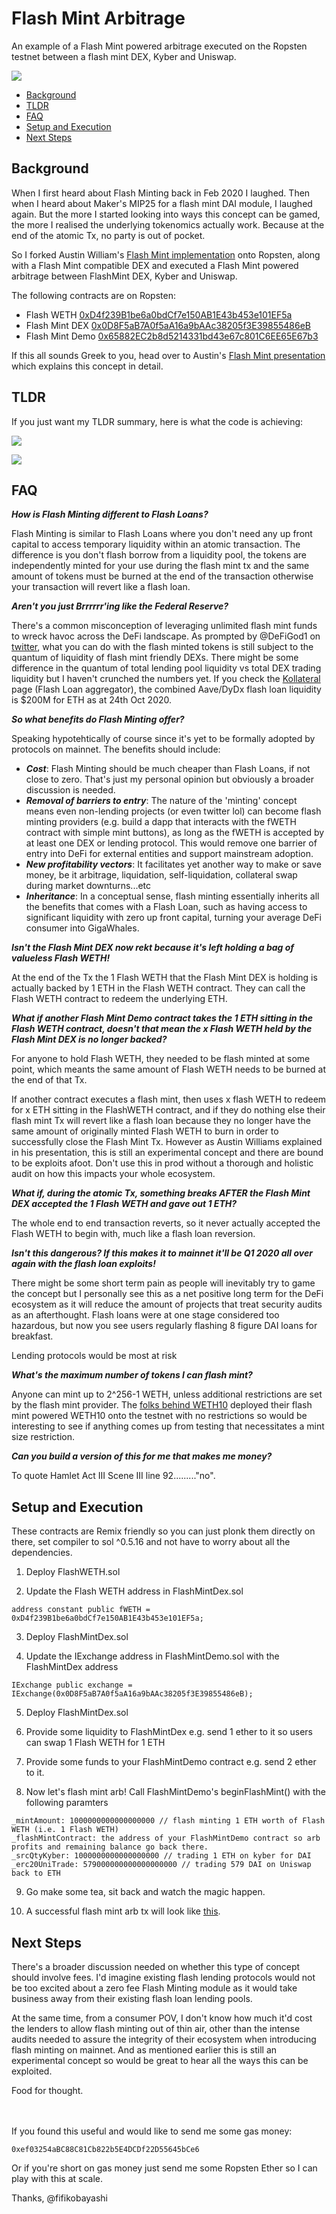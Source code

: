 # Flash Mint Arbitrage

An example of a Flash Mint powered arbitrage executed on the Ropsten testnet between a flash mint DEX, Kyber and Uniswap.

![](https://github.com/fifikobayashi/FlashMintArbitrage/blob/main/img/pepe.jpg)

- [Background](https://github.com/fifikobayashi/FlashMintArbitrage#background)
- [TLDR](https://github.com/fifikobayashi/FlashMintArbitrage#tldr)
- [FAQ](https://github.com/fifikobayashi/FlashMintArbitrage#faq)
- [Setup and Execution](https://github.com/fifikobayashi/FlashMintArbitrage#setup-and-execution)
- [Next Steps](https://github.com/fifikobayashi/FlashMintArbitrage#next-steps)


## Background
When I first heard about Flash Minting back in Feb 2020 I laughed. Then when I heard about Maker's MIP25 for a flash mint DAI module, I laughed again. But the more I started looking into ways this concept can be gamed, the more I realised the underlying tokenomics actually work. Because at the end of the atomic Tx, no party is out of pocket.

So I forked Austin William's [Flash Mint implementation](https://github.com/Austin-Williams/flash-mintable-tokens) onto Ropsten, along with a Flash Mint compatible DEX and executed a Flash Mint powered arbitrage between FlashMint DEX, Kyber and Uniswap.

The following contracts are on Ropsten:
- Flash WETH [0xD4f239B1be6a0bdCf7e150AB1E43b453e101EF5a](https://ropsten.etherscan.io/address/0xD4f239B1be6a0bdCf7e150AB1E43b453e101EF5a)
- Flash Mint DEX [0x0D8F5aB7A0f5aA16a9bAAc38205f3E39855486eB](https://ropsten.etherscan.io/address/0x0D8F5aB7A0f5aA16a9bAAc38205f3E39855486eB)
- Flash Mint Demo [0x65882EC2b8d5214331bd43e67c801C6EE65E67b3](https://ropsten.etherscan.io/address/0x65882EC2b8d5214331bd43e67c801C6EE65E67b3)

If this all sounds Greek to you, head over to Austin's [Flash Mint presentation](https://zoom.us/rec/play/vpUsd-2uqG83H4KV4wSDV_QqW9W8eq6sgyYa__dbyxmxU3JQZlGgNOQWa7YCcdGL7KuPjJmmffLXrHeV?continueMode=true&_x_zm_rtaid=bOcPBuGvSXKBX4e8HeUYmA.1586903684079.752b46c2abd76976551dd088fa79a2a9&_x_zm_rhtaid=116) which explains this concept in detail. 

## TLDR
If you just want my TLDR summary, here is what the code is achieving:

![](https://github.com/fifikobayashi/FlashMintArbitrage/blob/main/img/ExecutionSnapshot.PNG)

![](https://github.com/fifikobayashi/FlashMintArbitrage/blob/main/img/EndStateSnapshot.PNG)



## FAQ

***How is Flash Minting different to Flash Loans?***

Flash Minting is similar to Flash Loans where you don't need any up front capital to access temporary liquidity within an atomic transaction.
The difference is you don't flash borrow from a liquidity pool, the tokens are independently minted for your use during the flash mint tx and the same amount of tokens must be burned at the end of the transaction otherwise your transaction will revert like a flash loan.

***Aren't you just Brrrrrr'ing like the Federal Reserve?***

There's a common misconception of leveraging unlimited flash mint funds to wreck havoc across the DeFi landscape. As prompted by @DeFiGod1 on [twitter](https://twitter.com/DeFiGod1/status/1320106538615377920), what you can do with the flash minted tokens is still subject to the quantum of liquidity of flash mint friendly DEXs. There might be some difference in the quantum of total lending pool liquidity vs total DEX trading liquidity but I haven't crunched the numbers yet. If you check the [Kollateral](https://www.kollateral.co/) page (Flash Loan aggregator), the combined Aave/DyDx flash loan liquidity is $200M for ETH as at 24th Oct 2020.

***So what benefits do Flash Minting offer?***

Speaking hypotehtically of course since it's yet to be formally adopted by protocols on mainnet.
The benefits should include:
- ***Cost***: Flash Minting should be much cheaper than Flash Loans, if not close to zero. That's just my personal opinion but obviously a broader discussion is needed.
- ***Removal of barriers to entry***: The nature of the 'minting' concept means even non-lending projects (or even twitter lol) can become flash minting providers (e.g. build a dapp that interacts with the fWETH contract with simple mint buttons), as long as the fWETH is accepted by at least one DEX or lending protocol. This would remove one barrier of entry into DeFi for external entities and support mainstream adoption.
- ***New profitability vectors***: It facilitates yet another way to make or save money, be it arbitrage, liquidation, self-liquidation, collateral swap during market downturns...etc
- ***Inheritance***: In a conceptual sense, flash minting essentially inherits all the benefits that comes with a Flash Loan, such as having access to significant liquidity with zero up front capital, turning your average DeFi consumer into GigaWhales.

***Isn't the Flash Mint DEX now rekt because it's left holding a bag of valueless Flash WETH!***

At the end of the Tx the 1 Flash WETH that the Flash Mint DEX is holding is actually backed by 1 ETH in the Flash WETH contract. They can call the Flash WETH contract to redeem the underlying ETH.

***What if another Flash Mint Demo contract takes the 1 ETH sitting in the Flash WETH contract, doesn't that mean the x Flash WETH held by the Flash Mint DEX is no longer backed?***

For anyone to hold Flash WETH, they needed to be flash minted at some point, which meants the same amount of Flash WETH needs to be burned at the end of that Tx.

If another contract executes a flash mint, then uses x flash WETH to redeem for x ETH sitting in the FlashWETH contract, and if they do nothing else their flash mint Tx will revert like a flash loan because they no longer have the same amount of originally minted Flash WETH to burn in order to successfully close the Flash Mint Tx. However as Austin Williams explained in his presentation, this is still an experimental concept and there are bound to be exploits afoot. Don't use this in prod without a thorough and holistic audit on how this impacts your whole ecosystem.

***What if, during the atomic Tx, something breaks AFTER the Flash Mint DEX accepted the 1 Flash WETH and gave out 1 ETH?***

The whole end to end transaction reverts, so it never actually accepted the Flash WETH to begin with, much like a flash loan reversion.

***Isn't this dangerous? If this makes it to mainnet it'll be Q1 2020 all over again with the flash loan exploits!***

There might be some short term pain as people will inevitably try to game the concept but I personally see this as a net positive long term for the DeFi ecosystem as it will reduce the amount of projects that treat security audits as an afterthought. Flash loans were at one stage considered too hazardous, but now you see users regularly flashing 8 figure DAI loans for breakfast.

Lending protocols would be most at risk 

***What's the maximum number of tokens I can flash mint?***

Anyone can mint up to 2^256-1 WETH, unless additional restrictions are set by the flash mint provider. The [folks behind WETH10](https://twitter.com/acuestacanada/status/1319581439831298048) deployed their flash mint powered WETH10 onto the testnet with no restrictions so would be interesting to see if anything comes up from testing that necessitates a mint size restriction.

***Can you build a version of this for me that makes me money?***

To quote Hamlet Act III Scene III line 92........."no".



## Setup and Execution

These contracts are Remix friendly so you can just plonk them directly on there, set compiler to sol ^0.5.16 and not have to worry about all the dependencies.

1. Deploy FlashWETH.sol

2. Update the Flash WETH address in FlashMintDex.sol
```
address constant public fWETH = 0xD4f239B1be6a0bdCf7e150AB1E43b453e101EF5a;
```
3. Deploy FlashMintDex.sol

4. Update the IExchange address in FlashMintDemo.sol with the FlashMintDex address
```
IExchange public exchange = IExchange(0x0D8F5aB7A0f5aA16a9bAAc38205f3E39855486eB);
```

5. Deploy FlashMintDex.sol

6. Provide some liquidity to FlashMintDex e.g. send 1 ether to it so users can swap 1 Flash WETH for 1 ETH

7. Provide some funds to your FlashMintDemo contract e.g. send 2 ether to it.

8. Now let's flash mint arb! Call FlashMintDemo's beginFlashMint() with the following paramters
```
_mintAmount: 1000000000000000000 // flash minting 1 ETH worth of Flash WETH (i.e. 1 Flash WETH)
_flashMintContract: the address of your FlashMintDemo contract so arb profits and remaining balance go back there.
_srcQtyKyber: 1000000000000000000 // trading 1 ETH on kyber for DAI
_erc20UniTrade: 579000000000000000000 // trading 579 DAI on Uniswap back to ETH
```

9. Go make some tea, sit back and watch the magic happen.

10. A successful flash mint arb tx will look like [this](https://ropsten.etherscan.io/tx/0xcd7df11739852523b70419f6868d2c43fd57e984c160911d5da962d3d2e2db14).

## Next Steps
There's a broader discussion needed on whether this type of concept should involve fees. I'd imagine existing flash lending protocols would not be too excited about a zero fee Flash Minting module as it would take business away from their existing flash loan lending pools. 

At the same time, from a consumer POV, I don't know how much it'd cost the lenders to allow flash minting out of thin air, other than the intense audits needed to assure the integrity of their ecosystem when introducing flash minting on mainnet.
And as mentioned earlier this is still an experimental concept so would be great to hear all the ways this can be exploited.

Food for thought.

<br /><br />
If you found this useful and would like to send me some gas money: 
```
0xef03254aBC88C81Cb822b5E4DCDf22D55645bCe6
```
Or if you're short on gas money just send me some Ropsten Ether so I can play with this at scale.



Thanks,
@fifikobayashi
